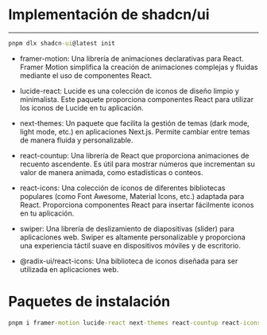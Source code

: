 # Implementación de shadcn/ui

---

```cmd
pnpm dlx shadcn-ui@latest init
```

- framer-motion: Una librería de animaciones declarativas para React. Framer Motion simplifica la creación de animaciones complejas y fluidas mediante el uso de componentes React.

- lucide-react: Lucide es una colección de iconos de diseño limpio y minimalista. Este paquete proporciona componentes React para utilizar los iconos de Lucide en tu aplicación.

- next-themes: Un paquete que facilita la gestión de temas (dark mode, light mode, etc.) en aplicaciones Next.js. Permite cambiar entre temas de manera fluida y personalizable.

- react-countup: Una librería de React que proporciona animaciones de recuento ascendente. Es útil para mostrar números que incrementan su valor de manera animada, como estadísticas o conteos.

- react-icons: Una colección de iconos de diferentes bibliotecas populares (como Font Awesome, Material Icons, etc.) adaptada para React. Proporciona componentes React para insertar fácilmente iconos en tu aplicación.

- swiper: Una librería de deslizamiento de diapositivas (slider) para aplicaciones web. Swiper es altamente personalizable y proporciona una experiencia táctil suave en dispositivos móviles y de escritorio.

- @radix-ui/react-icons: Una biblioteca de iconos diseñada para ser utilizada en aplicaciones web.

# Paquetes de instalación

```cmd
pnpm i framer-motion lucide-react next-themes react-countup react-icons swiper @radix-ui/react-icons
```
